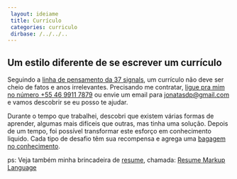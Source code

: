```yaml
---
 layout: ideiame 
 title: Currículo
 categories: curriculo 
 dirbase: /../../..
---
```


<style>
  #curriculum {
    color: 4183C4 ; 
  }

  table, tr, td { 
    border: 1px solid gray
  }
</style>

## Um estilo diferente de se escrever um currículo

Seguindo a [linha de pensamento da 37 signals][37signals-post], um currículo não deve ser cheio de fatos e anos irrelevantes. Precisando me contratar, [ligue pra mim no número +55 46 9911 7879][cel] ou envie um email para <jonatasdp@gmail.com> e vamos descobrir se eu posso te ajudar.

Durante o tempo que trabalhei, descobri que existem várias formas de aprender, algumas mais difíceis que outras, mas tinha uma solução. Depois de um tempo, foi possível transformar este esforço em conhecimento liquido. Cada tipo de desafio têm sua recompensa e agrega uma [bagagem no conhecimento][portfolio]. 


ps: Veja também minha brincadeira de [resume][rml], chamada: [Resume Markup Language][rml]


[37signals-post]: http://37signals.com/svn/posts/1748-forget-the-resume-kill-on-the-cover-letter "este é um texto da signal vs noises"
[portfolio]: /portfolio/2010/02/01/portfolio.html "veja o meu portfólio"
[rml]: /code/for/fun/2010/02/13/rml-resume-markup-language.html "veja minhas chaves e valores"

[cel]: tel:5599117879

